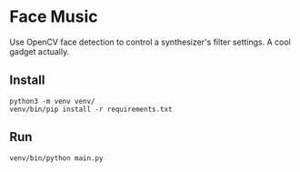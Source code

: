 # Face Music

Use OpenCV face detection to control a synthesizer's filter settings. A cool gadget actually.

## Install

    python3 -m venv venv/
    venv/bin/pip install -r requirements.txt

## Run

    venv/bin/python main.py

